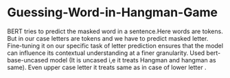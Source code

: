 # Guessing-Word-in-Hangman-Game 
BERT tries to predict the masked word in a sentence.Here words are tokens. But in our case letters are tokens and we have to predict masked letter. 
Fine-tuning it on our specific task of letter prediction ensures that the model can influence its contextual understanding at a finer granularity. Used bert-base-uncased model (It is uncased i,e it treats Hangman and hangman as same). Even  upper case letter it treats same as in case of lower letter .
